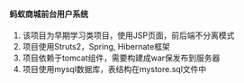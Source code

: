 #### 蚂蚁商城前台用户系统
1. 该项目为早期学习类项目，使用JSP页面，前后端不分离模式
2. 项目使用Struts2，Spring, Hibernate框架
3. 项目依赖于tomcat组件，需要构建成war保发布到服务器
4. 项目使用mysql数据库，表结构在mystore.sql文件中
